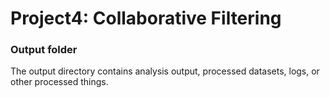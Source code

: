 # Project4: Collaborative Filtering

### Output folder

The output directory contains analysis output, processed datasets, logs, or other processed things.

